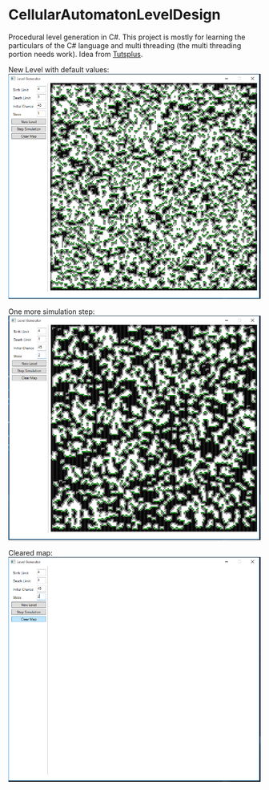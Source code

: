 # CellularAutomatonLevelDesign

Procedural level generation in C#. This project is mostly for learning the particulars of the C# language and multi threading (the multi threading portion needs work).
Idea from [Tutsplus](http://gamedevelopment.tutsplus.com/tutorials/generate-random-cave-levels-using-cellular-automata--gamedev-9664).

New Level with default values:
![alt tag](Documentation/Screen01.png)

One more simulation step:
![alt tag](Documentation/Screen02.png)

Cleared map:
![alt tag](Documentation/Screen03.png)
